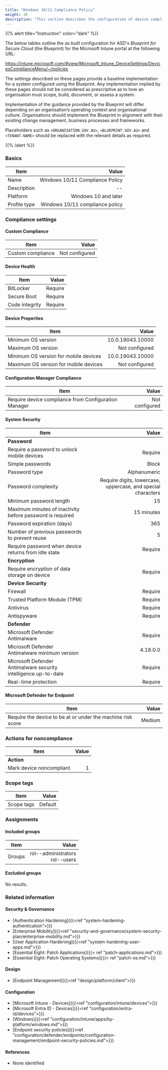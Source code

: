 ```yaml
---
title: "Windows 10/11 Compliance Policy"
weight: 30
description: "This section describes the configuration of device compliance policies within Microsoft Intune associated with systems built according to the guidance provided by ASD's Blueprint for Secure Cloud."
---
```


{{% alert title="Instruction" color="dark" %}}
 
The below tables outline the *as built* configuration for ASD's *Blueprint for Secure Cloud* (the Blueprint) for the Microsoft Intune portal at the following URL:

https://intune.microsoft.com/#view/Microsoft_Intune_DeviceSettings/DevicesComplianceMenu/~/policies
 
The settings described on these pages provide a baseline implementation for a system configured using the Blueprint. Any implementation implied by these pages should not be considered as prescriptive as to how an organisation must scope, build, document, or assess a system.

Implementation of the guidance provided by the Blueprint will differ depending on an organisation’s operating context and organisational culture. Organisations should implement the Blueprint in alignment with their existing change management, business processes and frameworks.

Placeholders such as `<ORGANISATION.GOV.AU>`, `<BLUEPRINT.GOV.AU>` and `<TENANT-NAME>` should be replaced with the relevant details as required.
 
{{% /alert %}}

### Basics

| Item         |                           Value |
| ------------ | ------------------------------: |
| Name         | Windows 10/11 Compliance Policy |
| Description  |                              -- |
| Platform     |            Windows 10 and later |
| Profile type | Windows 10/11 compliance policy |

### Compliance settings

#### Custom Compliance

| Item              |          Value |
| ----------------- | -------------: |
| Custom compliance | Not configured |

#### Device Health

| Item           |   Value |
| -------------- | ------: |
| BitLocker      | Require |
| Secure Boot    | Require |
| Code integrity | Require |

#### Device Properties

| Item                                  |            Value |
| ------------------------------------- | ---------------: |
| Minimum OS version                    | 10.0.19043.10000 |
| Maximum OS version                    |   Not configured |
| Minimum OS version for mobile devices | 10.0.19043.10000 |
| Maximum OS version for mobile devices |   Not configured |

#### Configuration Manager Compliance

| Item                                                 |          Value |
| ---------------------------------------------------- | -------------: |
| Require device compliance from Configuration Manager | Not configured |

#### System Security

| Item                                                            |                                                        Value |
| --------------------------------------------------------------- | -----------------------------------------------------------: |
| **Password**                                                    |                                                              |
| Require a password to unlock mobile devices                     |                                                      Require |
| Simple passwords                                                |                                                        Block |
| Password type                                                   |                                                 Alphanumeric |
| Password complexity                                             | Require digits, lowercase, uppercase, and special characters |
| Minimum password length                                         |                                                           15 |
| Maximum minutes of inactivity before password is required       |                                                   15 minutes |
| Password expiration (days)                                      |                                                          365 |
| Number of previous passwords to prevent reuse                   |                                                            5 |
| Require password when device returns from idle state            |                                                      Require |
| **Encryption**                                                  |                                                              |
| Require encryption of data storage on device                    |                                                      Require |
| **Device Security**                                             |                                                              |
| Firewall                                                        |                                                      Require |
| Trusted Platform Module (TPM)                                   |                                                      Require |
| Antivirus                                                       |                                                      Require |
| Antispyware                                                     |                                                      Require |
| **Defender**                                                    |                                                              |
| Microsoft Defender Antimalware                                  |                                                      Require |
| Microsoft Defender Antimalware minimum version                  |                                                     4.18.0.0 |
| Microsoft Defender Antimalware security intelligence up-to-date |                                                      Require |
| Real-time protection                                            |                                                      Require |

#### Microsoft Defender for Endpoint

| Item                                                        |  Value |
| ----------------------------------------------------------- | -----: |
| Require the device to be at or under the machine risk score | Medium |

### Actions for noncompliance

| Item                     | Value |
| ------------------------ | ----: |
| **Action**               |       |
| Mark device noncompliant |     1 |

### Scope tags

| Item       |   Value |
| ---------- | ------: |
| Scope tags | Default |

### Assignments

#### Included groups

| Item   |                                       Value |
| ------ | ------------------------------------------: |
| Groups | rol-<org>-administrators<br>rol-<org>-users |

#### Excluded groups

No results.

### Related information

#### Security & Governance

* [Authentication Hardening]({{<ref "system-hardening-authentication">}}) 
* [Enterprise Mobility]({{<ref "security-and-governance/system-security-plan/enterprise-mobility.md">}})
* [User Application Hardening]({{<ref "system-hardening-user-apps.md">}})
* [Essential Eight: Patch Applications]({{< ref "patch-applications.md">}})
* [Essential Eight: Patch Operating Systems]({{< ref "patch-os.md">}})
  
#### Design

* [Endpoint Management]({{<ref "design/platform/client">}})


#### Configuration

* [Microsoft Intune - Devices]({{<ref "configuration/intune/devices">}})
* [Microsoft Entra ID - Devices]({{<ref "configuration/entra-id/devices">}})
* [Windows]({{<ref "configuration/intune/apps/by-platform/windows.md">}})
* [Endpoint security policies]({{<ref "configuration/defender/endpoints/configuration-management/endpoint-security-policies.md">}})

#### References

* None identified



